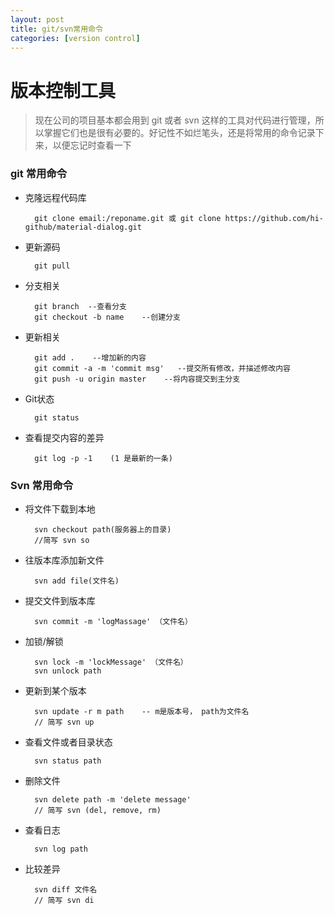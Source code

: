 ```yaml
---
layout: post
title: git/svn常用命令
categories: [version control]
---
```


# 版本控制工具

> 现在公司的项目基本都会用到 git 或者 svn 这样的工具对代码进行管理，所以掌握它们也是很有必要的。好记性不如烂笔头，还是将常用的命令记录下来，以便忘记时查看一下

### git 常用命令

* 克隆远程代码库

		git clone email:/reponame.git 或 git clone https://github.com/hi-github/material-dialog.git

* 更新源码
		
		git pull

* 分支相关

		git branch 	--查看分支
		git checkout -b name 	--创建分支

* 更新相关

		git add .    --增加新的内容
		git commit -a -m 'commit msg'   --提交所有修改，并描述修改内容
		git push -u origin master    --将内容提交到主分支

* Git状态

		git status

* 查看提交内容的差异

		git log -p -1    (1 是最新的一条)

### Svn 常用命令

* 将文件下载到本地

		svn checkout path(服务器上的目录)
		//简写 svn so

* 往版本库添加新文件

		svn add file(文件名)

* 提交文件到版本库

		svn commit -m 'logMassage' （文件名）

* 加锁/解锁

		svn lock -m 'lockMessage' （文件名）
		svn unlock path

* 更新到某个版本

		svn update -r m path    -- m是版本号， path为文件名
		// 简写 svn up

* 查看文件或者目录状态

		svn status path

* 删除文件

		svn delete path -m 'delete message'
		// 简写 svn (del, remove, rm)

* 查看日志

		svn log path

* 比较差异

		svn diff 文件名
		// 简写 svn di
